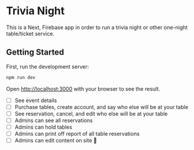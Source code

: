 # Trivia Night

This is a Next, Firebase app in order to run a trivia night or other one-night table/ticket service.

## Getting Started

First, run the development server:

```bash
npm run dev
```

Open [http://localhost:3000](http://localhost:3000) with your browser to see the result.

- [ ] See event details
- [ ] Purchase tables, create account, and say who else will be at your table
- [ ] See reservation, cancel, and edit who else will be at your table
- [ ] Admins can see all reservations
- [ ] Admins can hold tables
- [ ] Admins can print off report of all table reservations
- [ ] Admins can edit content on site 💪
